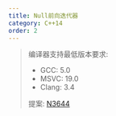 ```yaml
---
title: Null前向迭代器
category: C++14
order: 2
---
```


> 编译器支持最低版本要求:
> * GCC: 5.0
> * MSVC: 19.0
> * Clang: 3.4
>
> 提案: [N3644](http://www.open-std.org/jtc1/sc22/wg21/docs/papers/2013/n3644.pdf)
